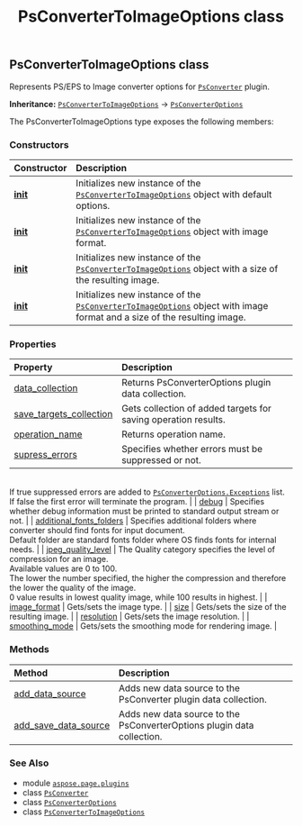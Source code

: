 ﻿---
title: PsConverterToImageOptions class
second_title: Aspose.Page for Python via .NET API References
description: 
type: docs
weight: 110
url: /python-net/aspose.page.plugins/psconvertertoimageoptions/
is_root: false
---

## PsConverterToImageOptions class

Represents PS/EPS to Image converter options for [`PsConverter`](/page/python-net/aspose.page.plugins/psconverter) plugin.



**Inheritance:** [`PsConverterToImageOptions`](/page/python-net/aspose.page.plugins/psconvertertoimageoptions) → 
[`PsConverterOptions`](/page/python-net/aspose.page.plugins/psconverteroptions)



The PsConverterToImageOptions type exposes the following members:

### Constructors
| Constructor | Description |
| :- | :- |
| [__init__](/page/python-net/aspose.page.plugins/psconvertertoimageoptions/__init__/#) | Initializes new instance of the [`PsConverterToImageOptions`](/page/python-net/aspose.page.plugins/psconvertertoimageoptions) object with default options. |
| [__init__](/page/python-net/aspose.page.plugins/psconvertertoimageoptions/__init__/#aspose.page.drawing.imaging.ImageFormat) | Initializes new instance of the [`PsConverterToImageOptions`](/page/python-net/aspose.page.plugins/psconvertertoimageoptions) object with image format. |
| [__init__](/page/python-net/aspose.page.plugins/psconvertertoimageoptions/__init__/#aspose.page.drawing.Size) | Initializes new instance of the [`PsConverterToImageOptions`](/page/python-net/aspose.page.plugins/psconvertertoimageoptions) object with a size of the resulting image. |
| [__init__](/page/python-net/aspose.page.plugins/psconvertertoimageoptions/__init__/#aspose.page.drawing.imaging.ImageFormat-aspose.page.drawing.Size) | Initializes new instance of the [`PsConverterToImageOptions`](/page/python-net/aspose.page.plugins/psconvertertoimageoptions) object with image format and a size of the resulting image. |


### Properties
| Property | Description |
| :- | :- |
| [data_collection](/page/python-net/aspose.page.plugins/psconvertertoimageoptions/data_collection) | Returns PsConverterOptions plugin data collection. |
| [save_targets_collection](/page/python-net/aspose.page.plugins/psconvertertoimageoptions/save_targets_collection) | Gets collection of added targets for saving operation results. |
| [operation_name](/page/python-net/aspose.page.plugins/psconvertertoimageoptions/operation_name) | Returns operation name. |
| [supress_errors](/page/python-net/aspose.page.plugins/psconvertertoimageoptions/supress_errors) | Specifies whether errors must be suppressed or not.<br/>If true suppressed errors are added to [`PsConverterOptions.Exceptions`](/page/python-net/aspose.page.plugins/psconverteroptions) list.<br/>If false the first error will terminate the program. |
| [debug](/page/python-net/aspose.page.plugins/psconvertertoimageoptions/debug) | Specifies whether debug information must be printed to standard output stream or not. |
| [additional_fonts_folders](/page/python-net/aspose.page.plugins/psconvertertoimageoptions/additional_fonts_folders) | Specifies additional folders where converter should find fonts for input document.<br/>Default folder are standard fonts folder where OS finds fonts for internal needs. |
| [jpeg_quality_level](/page/python-net/aspose.page.plugins/psconvertertoimageoptions/jpeg_quality_level) | The Quality category specifies the level of compression for an image.<br/>Available values are 0 to 100. <br/>The lower the number specified, the higher the compression and therefore the lower the quality of the image. <br/>0 value results in lowest quality image, while 100 results in highest. |
| [image_format](/page/python-net/aspose.page.plugins/psconvertertoimageoptions/image_format) | Gets/sets the image type. |
| [size](/page/python-net/aspose.page.plugins/psconvertertoimageoptions/size) | Gets/sets the size of the resulting image. |
| [resolution](/page/python-net/aspose.page.plugins/psconvertertoimageoptions/resolution) | Gets/sets the image resolution. |
| [smoothing_mode](/page/python-net/aspose.page.plugins/psconvertertoimageoptions/smoothing_mode) | Gets/sets the smoothing mode for rendering image. |


### Methods
| Method | Description |
| :- | :- |
| [add_data_source](/page/python-net/aspose.page.plugins/psconvertertoimageoptions/add_data_source/#aspose.page.plugins.IDataSource) | Adds new data source to the PsConverter plugin data collection. |
| [add_save_data_source](/page/python-net/aspose.page.plugins/psconvertertoimageoptions/add_save_data_source/#aspose.page.plugins.IDataSource) | Adds new data source to the PsConverterOptions plugin data collection. |



### See Also
* module [`aspose.page.plugins`](..)
* class [`PsConverter`](/page/python-net/aspose.page.plugins/psconverter)
* class [`PsConverterOptions`](/page/python-net/aspose.page.plugins/psconverteroptions)
* class [`PsConverterToImageOptions`](/page/python-net/aspose.page.plugins/psconvertertoimageoptions)
